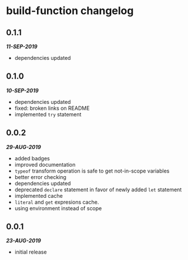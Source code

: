# build-function changelog

## 0.1.1

***11-SEP-2019***

* dependencies updated

## 0.1.0

***10-SEP-2019***

* dependencies updated
* fixed: broken links on README
* implemented `try` statement

## 0.0.2

***29-AUG-2019***

* added badges
* improved documentation
* `typeof` transform operation is safe to get not-in-scope variables
* better error checking
* dependencies updated
* deprecated `declare` statement in favor of newly added `let` statement
* implemented cache
* `literal` and `get` expresions cache.
* using environment instead of scope

## 0.0.1

***23-AUG-2019***

* initial release
